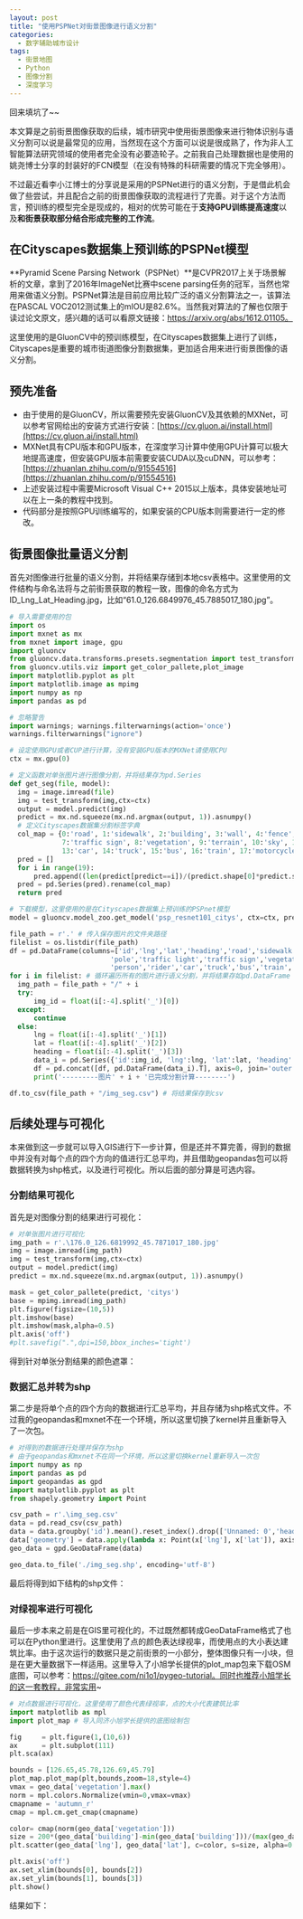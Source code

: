 ```yaml
---
layout: post
title: "使用PSPNet对街景图像进行语义分割"
categories:
  - 数字辅助城市设计
tags:
  - 街景地图
  - Python
  - 图像分割
  - 深度学习
---
```

回来填坑了~~

本文算是之前街景图像获取的后续，城市研究中使用街景图像来进行物体识别与语义分割可以说是最常见的应用，当然现在这个方面可以说是很成熟了，作为非人工智能算法研究领域的使用者完全没有必要造轮子。之前我自己处理数据也是使用的姚尧博士分享的封装好的FCN模型（在没有特殊的科研需要的情况下完全够用）。

不过最近看李小江博士的分享说是采用的PSPNet进行的语义分割，于是借此机会做了些尝试，并且配合之前的街景图像获取的流程进行了完善。对于这个方法而言，预训练的模型完全是现成的，相对的优势可能在于**支持GPU训练提高速度**以及**和街景获取部分结合形成完整的工作流**。

## 在Cityscapes数据集上预训练的PSPNet模型

**Pyramid Scene Parsing Network（PSPNet）**是CVPR2017上关于场景解析的文章，拿到了2016年ImageNet比赛中scene parsing任务的冠军，当然也常用来做语义分割。PSPNet算法是目前应用比较广泛的语义分割算法之一，该算法在PASCAL VOC2012测试集上的mIOU是82.6%。当然我对算法的了解也仅限于读过论文原文，感兴趣的话可以看原文链接：https://arxiv.org/abs/1612.01105。

这里使用的是GluonCV中的预训练模型，在Cityscapes数据集上进行了训练，Cityscapes是重要的城市街道图像分割数据集，更加适合用来进行街景图像的语义分割。
## 预先准备
- 由于使用的是GluonCV，所以需要预先安装GluonCV及其依赖的MXNet，可以参考官网给出的安装方式进行安装：[https://cv.gluon.ai/install.html](https://cv.gluon.ai/install.html)
- MXNet具有CPU版本和GPU版本，在深度学习计算中使用GPU计算可以极大地提高速度，但安装GPU版本前需要安装CUDA以及cuDNN，可以参考：[https://zhuanlan.zhihu.com/p/91554516](https://zhuanlan.zhihu.com/p/91554516)
- 上述安装过程中需要Microsoft Visual C++ 2015以上版本，具体安装地址可以在上一条的教程中找到。
- 代码部分是按照GPU训练编写的，如果安装的CPU版本则需要进行一定的修改。
## 街景图像批量语义分割

首先对图像进行批量的语义分割，并将结果存储到本地csv表格中。这里使用的文件结构与命名法将与之前街景获取的教程一致，图像的命名方式为 ID_Lng_Lat_Heading.jpg，比如“61.0_126.6849976_45.7885017_180.jpg”。

```python
# 导入需要使用的包
import os
import mxnet as mx
from mxnet import image, gpu
import gluoncv
from gluoncv.data.transforms.presets.segmentation import test_transform
from gluoncv.utils.viz import get_color_pallete,plot_image
import matplotlib.pyplot as plt
import matplotlib.image as mpimg
import numpy as np
import pandas as pd

# 忽略警告
import warnings; warnings.filterwarnings(action='once') 
warnings.filterwarnings("ignore")

# 设定使用GPU或者CUP进行计算，没有安装GPU版本的MXNet请使用CPU
ctx = mx.gpu(0)

# 定义函数对单张图片进行图像分割，并将结果存为pd.Series
def get_seg(file, model):
  img = image.imread(file)
  img = test_transform(img,ctx=ctx)
  output = model.predict(img)
  predict = mx.nd.squeeze(mx.nd.argmax(output, 1)).asnumpy()
  # 定义Cityscapes数据集分割标签字典
  col_map = {0:'road', 1:'sidewalk', 2:'building', 3:'wall', 4:'fence', 5:'pole', 6:'traffic light',
             7:'traffic sign', 8:'vegetation', 9:'terrain', 10:'sky', 11:'person', 12:'rider',
             13:'car', 14:'truck', 15:'bus', 16:'train', 17:'motorcycle', 18:'bicycle'}
  pred = []
  for i in range(19):
      pred.append((len(predict[predict==i])/(predict.shape[0]*predict.shape[1])))
  pred = pd.Series(pred).rename(col_map)
  return pred

# 下载模型，这里使用的是在Cityscapes数据集上预训练的PSPnet模型
model = gluoncv.model_zoo.get_model('psp_resnet101_citys', ctx=ctx, pretrained=True)

file_path = r'.' # 传入保存图片的文件夹路径
filelist = os.listdir(file_path)
df = pd.DataFrame(columns=['id','lng','lat','heading','road','sidewalk','building','wall','fence',
                         'pole','traffic light','traffic sign','vegetation','terrain','sky',
                         'person','rider','car','truck','bus','train','motorcycle','bicycle'])
for i in filelist: # 循环遍历所有的图片进行语义分割，并将结果存如pd.DataFrame
  img_path = file_path + "/" + i
  try:
      img_id = float(i[:-4].split('_')[0])
  except:
      continue
  else:
      lng = float(i[:-4].split('_')[1])
      lat = float(i[:-4].split('_')[2])
      heading = float(i[:-4].split('_')[3])
      data_i = pd.Series({'id':img_id, 'lng':lng, 'lat':lat, 'heading':heading}).append(get_seg(img_path, model))
      df = pd.concat([df, pd.DataFrame(data_i).T], axis=0, join='outer', ignore_index=True)
      print('---------图片' + i + '已完成分割计算--------')

df.to_csv(file_path + "/img_seg.csv") # 将结果保存到csv
```
## 后续处理与可视化

本来做到这一步就可以导入GIS进行下一步计算，但是还并不算完善，得到的数据中并没有对每个点的四个方向的值进行汇总平均，并且借助geopandas包可以将数据转换为shp格式，以及进行可视化。所以后面的部分算是可选内容。
### 分割结果可视化

首先是对图像分割的结果进行可视化：

```python
# 对单张图片进行可视化
img_path = r'.\176.0_126.6819992_45.7871017_180.jpg'
img = image.imread(img_path)
img = test_transform(img,ctx=ctx)
output = model.predict(img)
predict = mx.nd.squeeze(mx.nd.argmax(output, 1)).asnumpy()

mask = get_color_pallete(predict, 'citys')
base = mpimg.imread(img_path)
plt.figure(figsize=(10,5))
plt.imshow(base)
plt.imshow(mask,alpha=0.5)
plt.axis('off')
#plt.savefig(".",dpi=150,bbox_inches='tight')
```

得到针对单张分割结果的颜色遮罩：
### 数据汇总并转为shp

第二步是将单个点的四个方向的数据进行汇总平均，并且存储为shp格式文件。不过我的geopandas和mxnet不在一个环境，所以这里切换了kernel并且重新导入了一次包。

```python
# 对得到的数据进行处理并保存为shp
# 由于geopandas和mxnet不在同一个环境，所以这里切换kernel重新导入一次包
import numpy as np
import pandas as pd
import geopandas as gpd
import matplotlib.pyplot as plt
from shapely.geometry import Point

csv_path = r'.\img_seg.csv'
data = pd.read_csv(csv_path)
data = data.groupby('id').mean().reset_index().drop(['Unnamed: 0','heading'],axis=1) #
data['geometry'] = data.apply(lambda x: Point(x['lng'], x['lat']), axis=1)
geo_data = gpd.GeoDataFrame(data)

geo_data.to_file('./img_seg.shp', encoding='utf-8')
```

最后将得到如下结构的shp文件：
### 对绿视率进行可视化

最后一步本来之前是在GIS里可视化的，不过既然都转成GeoDataFrame格式了也可以在Python里进行。这里使用了点的颜色表达绿视率，而使用点的大小表达建筑比率。由于这次运行的数据只是之前街景的一小部分，整体图像只有一小块，但是在更大量数据下一样适用。这里导入了小旭学长提供的plot_map包来下载OSM底图，可以参考：https://gitee.com/ni1o1/pygeo-tutorial。同时也推荐小旭学长的这一套教程，非常实用~

```python
# 对点数据进行可视化，这里使用了颜色代表绿视率，点的大小代表建筑比率
import matplotlib as mpl
import plot_map # 导入同济小旭学长提供的底图绘制包

fig     = plt.figure(1,(10,6))    
ax      = plt.subplot(111)
plt.sca(ax)

bounds = [126.65,45.78,126.69,45.79]
plot_map.plot_map(plt,bounds,zoom=18,style=4)
vmax = geo_data['vegetation'].max()
norm = mpl.colors.Normalize(vmin=0,vmax=vmax)
cmapname = 'autumn_r'
cmap = mpl.cm.get_cmap(cmapname)

color= cmap(norm(geo_data['vegetation']))
size = 200*(geo_data['building']-min(geo_data['building']))/(max(geo_data['building'])-min(geo_data['building']))
plt.scatter(geo_data['lng'], geo_data['lat'], c=color, s=size, alpha=0.5)

plt.axis('off')
ax.set_xlim(bounds[0], bounds[2])
ax.set_ylim(bounds[1], bounds[3])
plt.show()
```

结果如下：